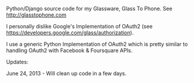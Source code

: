 
Python/Django source code for my Glassware, Glass To Phone. See http://glasstophone.com

I personally dislike Google's Implementation of OAuth2 (see https://developers.google.com/glass/authorization).

I use a generic Python Implementation of OAuth2 which is pretty similar to handling OAuth2 with Facebook & Foursquare APIs.



Updates:

June 24, 2013 - Will clean up code in a few days.


